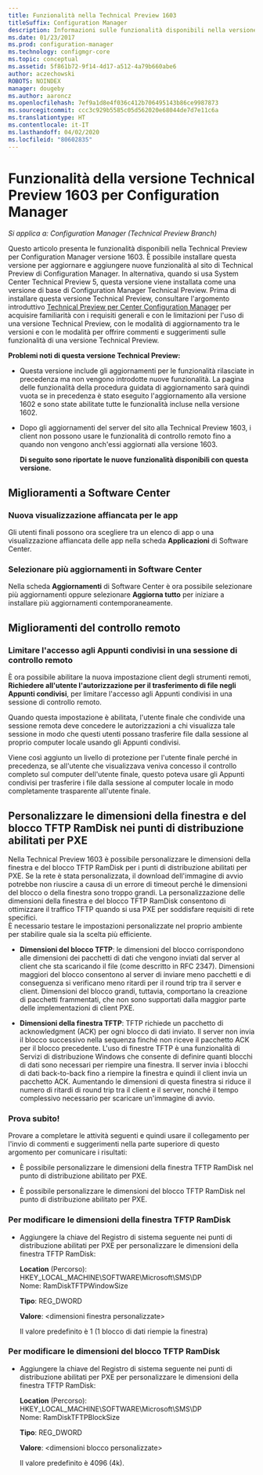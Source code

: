 ```yaml
---
title: Funzionalità nella Technical Preview 1603
titleSuffix: Configuration Manager
description: Informazioni sulle funzionalità disponibili nella versione Technical Preview 1603 per Configuration Manager.
ms.date: 01/23/2017
ms.prod: configuration-manager
ms.technology: configmgr-core
ms.topic: conceptual
ms.assetid: 5f861b72-9f14-4d17-a512-4a79b660abe6
author: aczechowski
ROBOTS: NOINDEX
manager: dougeby
ms.author: aaroncz
ms.openlocfilehash: 7ef9a1d8e4f036c412b706495143b86ce9987873
ms.sourcegitcommit: ccc3c929b5585c05d562020e68044de7d7e11c6a
ms.translationtype: HT
ms.contentlocale: it-IT
ms.lasthandoff: 04/02/2020
ms.locfileid: "80602835"
---
```

# <a name="capabilities-in-technical-preview-1603-for-configuration-manager"></a>Funzionalità della versione Technical Preview 1603 per Configuration Manager

*Si applica a: Configuration Manager (Technical Preview Branch)*

Questo articolo presenta le funzionalità disponibili nella Technical Preview per Configuration Manager versione 1603. È possibile installare questa versione per aggiornare e aggiungere nuove funzionalità al sito di Technical Preview di Configuration Manager. In alternativa, quando si usa System Center Technical Preview 5, questa versione viene installata come una versione di base di Configuration Manager Technical Preview. Prima di installare questa versione Technical Preview, consultare l'argomento introduttivo [Technical Preview per Center Configuration Manager](../../core/get-started/technical-preview.md) per acquisire familiarità con i requisiti generali e con le limitazioni per l'uso di una versione Technical Preview, con le modalità di aggiornamento tra le versioni e con le modalità per offrire commenti e suggerimenti sulle funzionalità di una versione Technical Preview.  

 **Problemi noti di questa versione Technical Preview:**  

- Questa versione include gli aggiornamenti per le funzionalità rilasciate in precedenza ma non vengono introdotte nuove funzionalità. La pagina delle funzionalità della procedura guidata di aggiornamento sarà quindi vuota se in precedenza è stato eseguito l'aggiornamento alla versione 1602 e sono state abilitate tutte le funzionalità incluse nella versione 1602.  

- Dopo gli aggiornamenti del server del sito alla Technical Preview 1603, i client non possono usare le funzionalità di controllo remoto fino a quando non vengono anch'essi aggiornati alla versione 1603.  

  **Di seguito sono riportate le nuove funzionalità disponibili con questa versione.**  

##  <a name="improvements-to-software-center"></a><a name="BKMK_SC1603"></a> Miglioramenti a Software Center  

### <a name="new-tiled-view-for-apps"></a>Nuova visualizzazione affiancata per le app  
 Gli utenti finali possono ora scegliere tra un elenco di app o una visualizzazione affiancata delle app nella scheda **Applicazioni** di Software Center.  

### <a name="select-multiple-updates-in-software-center"></a>Selezionare più aggiornamenti in Software Center  
 Nella scheda **Aggiornamenti** di Software Center è ora possibile selezionare più aggiornamenti oppure selezionare **Aggiorna tutto** per iniziare a installare più aggiornamenti contemporaneamente.  

##  <a name="improvements-to-remote-control"></a><a name="BKMK_RC1603"></a> Miglioramenti del controllo remoto  

### <a name="limit-shared-clipboard-access-in-a-remote-control-session"></a>Limitare l'accesso agli Appunti condivisi in una sessione di controllo remoto  
 È ora possibile abilitare la nuova impostazione client degli strumenti remoti, **Richiedere all'utente l'autorizzazione per il trasferimento di file negli Appunti condivisi**, per limitare l'accesso agli Appunti condivisi in una sessione di controllo remoto.  

 Quando questa impostazione è abilitata, l'utente finale che condivide una sessione remota deve concedere le autorizzazioni a chi visualizza tale sessione in modo che questi utenti possano trasferire file dalla sessione al proprio computer locale usando gli Appunti condivisi.  

 Viene così aggiunto un livello di protezione per l'utente finale perché in precedenza, se all'utente che visualizzava veniva concesso il controllo completo sul computer dell'utente finale, questo poteva usare gli Appunti condivisi per trasferire i file dalla sessione al computer locale in modo completamente trasparente all'utente finale.  

##  <a name="customize-the-ramdisk-tftp-block-size-and-window-size-on-pxe-enabled-distribution-points"></a><a name="BKMK_RamDiskTFTP"></a> Personalizzare le dimensioni della finestra e del blocco TFTP RamDisk nei punti di distribuzione abilitati per PXE  
 Nella Technical Preview 1603 è possibile personalizzare le dimensioni della finestra e del blocco TFTP RamDisk per i punti di distribuzione abilitati per PXE. Se la rete è stata personalizzata, il download dell'immagine di avvio potrebbe non riuscire a causa di un errore di timeout perché le dimensioni del blocco o della finestra sono troppo grandi. La personalizzazione delle dimensioni della finestra e del blocco TFTP RamDisk consentono di ottimizzare il traffico TFTP quando si usa PXE per soddisfare requisiti di rete specifici.   
È necessario testare le impostazioni personalizzate nel proprio ambiente per stabilire quale sia la scelta più efficiente.  

-   **Dimensioni del blocco TFTP**: le dimensioni del blocco corrispondono alle dimensioni dei pacchetti di dati che vengono inviati dal server al client che sta scaricando il file (come descritto in RFC 2347). Dimensioni maggiori del blocco consentono al server di inviare meno pacchetti e di conseguenza si verificano meno ritardi per il round trip tra il server e client. Dimensioni del blocco grandi, tuttavia, comportano la creazione di pacchetti frammentati, che non sono supportati dalla maggior parte delle implementazioni di client PXE.  

-   **Dimensioni della finestra TFTP**: TFTP richiede un pacchetto di acknowledgment (ACK) per ogni blocco di dati inviato. Il server non invia il blocco successivo nella sequenza finché non riceve il pacchetto ACK per il blocco precedente. L'uso di finestre TFTP è una funzionalità di Servizi di distribuzione Windows che consente di definire quanti blocchi di dati sono necessari per riempire una finestra. Il server invia i blocchi di dati back-to-back fino a riempire la finestra e quindi il client invia un pacchetto ACK. Aumentando le dimensioni di questa finestra si riduce il numero di ritardi di round trip tra il client e il server, nonché il tempo complessivo necessario per scaricare un'immagine di avvio.  

### <a name="try-it-out"></a>Prova subito!  
 Provare a completare le attività seguenti e quindi usare il collegamento per l'invio di commenti e suggerimenti nella parte superiore di questo argomento per comunicare i risultati:  

-   È possibile personalizzare le dimensioni della finestra TFTP RamDisk nel punto di distribuzione abilitato per PXE.  

-   È possibile personalizzare le dimensioni del blocco TFTP RamDisk nel punto di distribuzione abilitato per PXE.  

### <a name="to-modify-the-ramdisk-tftp-window-size"></a>Per modificare le dimensioni della finestra TFTP RamDisk  

- Aggiungere la chiave del Registro di sistema seguente nei punti di distribuzione abilitati per PXE per personalizzare le dimensioni della finestra TFTP RamDisk:  

   **Location** (Percorso): HKEY_LOCAL_MACHINE\SOFTWARE\Microsoft\SMS\DP  
  Nome: RamDiskTFTPWindowSize  

   **Tipo**: REG_DWORD  

   **Valore**: &lt;dimensioni finestra personalizzate\>  

  Il valore predefinito è 1 (1 blocco di dati riempie la finestra)  

### <a name="to-modify-the-ramdisk-tftp-block-size"></a>Per modificare le dimensioni del blocco TFTP RamDisk  

- Aggiungere la chiave del Registro di sistema seguente nei punti di distribuzione abilitati per PXE per personalizzare le dimensioni della finestra TFTP RamDisk:  

   **Location** (Percorso): HKEY_LOCAL_MACHINE\SOFTWARE\Microsoft\SMS\DP  
  Nome: RamDiskTFTPBlockSize  

   **Tipo**: REG_DWORD  

   **Valore**: &lt;dimensioni blocco personalizzate\>  

  Il valore predefinito è 4096 (4k).  
